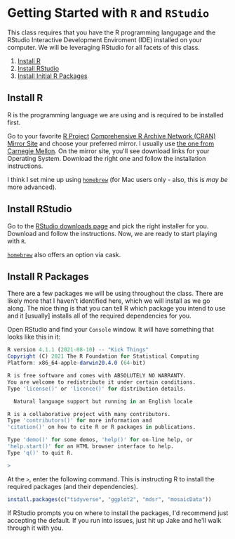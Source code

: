 # Getting Started with `R` and `RStudio`

This class requires that you have the R programming langugage and the RStudio 
Interactive Development Enviroment (IDE) installed on your computer. We will be 
leveraging RStudio for all facets of this class. 

1. [Install R](#install-r)
2. [Install RStudio](#install-rstudio)
3. [Install Initial R Packages](#install-r-packages)

## Install R

R is the programming language we are using and is required to be installed first.

Go to your favorite [R Project](https://www.r-project.org)
[Comprehensive R Archive Network (CRAN) Mirror Site](https://cran.r-project.org/mirrors.html)
and choose your preferred mirror. I usually use
[the one from Carnegie Mellon](http://lib.stat.cmu.edu/R/CRAN/). On the mirror
site, you'll see download links for your Operating System. Download the right
one and follow the installation instructions.

I think I set mine up using [`homebrew`](https://formulae.brew.sh/formula/r) 
(for Mac users only - also, this is *may be* more advanced). 

## Install RStudio

Go to the
[RStudio downloads page](https://www.rstudio.com/products/rstudio/download/#download)
and pick the right installer for you. Download and follow the instructions. Now,
we are ready to start playing with `R`.

[`homebrew`](https://formulae.brew.sh/cask/rstudio) also offers an option via cask.

## Install R Packages

There are a few packages we will be using throughout the class. There are likely 
more that I haven't identified here, which we will install as we go along. 
The nice thing is that you can tell R which package you intend to use 
and it [usually] installs all of the required dependencies for you.

Open RStudio and find your `Console` window. It will have something that looks
like this in it:

``` r
R version 4.1.1 (2021-08-10) -- "Kick Things"
Copyright (C) 2021 The R Foundation for Statistical Computing
Platform: x86_64-apple-darwin20.4.0 (64-bit)

R is free software and comes with ABSOLUTELY NO WARRANTY.
You are welcome to redistribute it under certain conditions.
Type 'license()' or 'licence()' for distribution details.

  Natural language support but running in an English locale

R is a collaborative project with many contributors.
Type 'contributors()' for more information and
'citation()' on how to cite R or R packages in publications.

Type 'demo()' for some demos, 'help()' for on-line help, or
'help.start()' for an HTML browser interface to help.
Type 'q()' to quit R.

>
```

At the `>`, enter the following command. This is instructing R to install the
required packages (and their dependencies).

``` r
install.packages(c("tidyverse", "ggplot2", "mdsr", "mosaicData"))
```

If RStudio prompts you on where to install the packages, I'd recommend just
accepting the default. If you run into issues, just hit up Jake and
he'll walk through it with you.